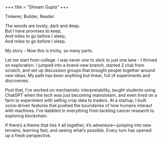 +++
title = "Shivam Gupta"
+++

Tinkerer, Builder, Reader.

The woods are lovely, dark and deep.  
But I have promises to keep,  
And miles to go before I sleep,  
And miles to go before I sleep.


My story - 
Now this is tricky, so many parts.

Let me start from college.
I was never one to stick to just one lane - I thrived on exploration.
I jumped into a brand-new branch, started 2 club from scratch, and set up discussion groups that brought people together around new ideas. 
My path has been anything but linear, full of experiments and discoveries.

Post that, I’ve worked on mechanistic interpretability, taught students using ChatGPT when the tech was just becoming mainstream, and even lived on a farm to experiment with selling crop data to traders. 
At a startup, I built voice-driven features that pushed the boundaries of how humans interact with machines. 
I’ve dabbled in everything from tackling cancer research to exploring blockchain.

If there’s a theme that ties it all together, it’s adventure—jumping into new terrains, learning fast, and seeing what’s possible. Every turn has opened up a fresh perspective.